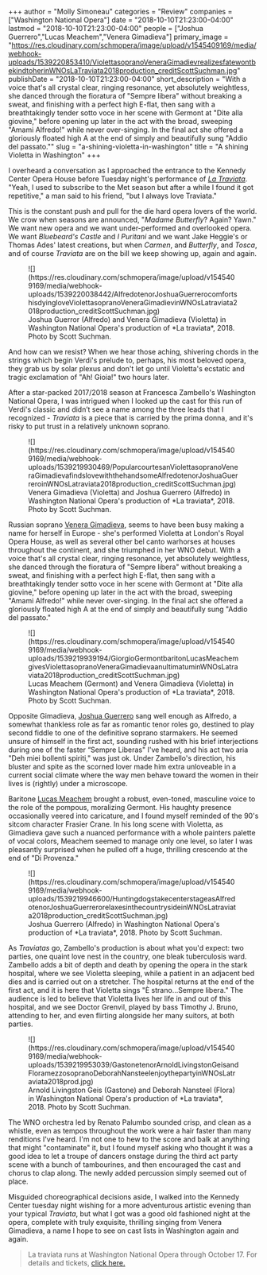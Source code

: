 +++
author = "Molly Simoneau"
categories = "Review"
companies = ["Washington National Opera"]
date = "2018-10-10T21:23:00-04:00"
lastmod = "2018-10-10T21:23:00-04:00"
people = ["Joshua Guerrero","Lucas Meachem","Venera Gimadieva"]
primary_image = "https://res.cloudinary.com/schmopera/image/upload/v1545409169/media/webhook-uploads/1539220853410/ViolettasopranoVeneraGimadievrealizesfatewontbekindtoherinWNOsLaTraviata2018production_creditScottSuchman.jpg"
publishDate = "2018-10-10T21:23:00-04:00"
short_description = "With a voice that&#039;s all crystal clear, ringing resonance, yet absolutely weightless, she danced through the fioratura of &quot;Sempre libera&quot; without breaking a sweat, and finishing with a perfect high E-flat, then sang with a breathtakingly tender sotto voce in her scene with Germont at &quot;Dite alla giovine,&quot; before opening up later in the act with the broad, sweeping &quot;Amami Alfredo!&quot; while never over-singing. In the final act she offered a gloriously floated high A at the end of simply and beautifully sung &quot;Addio del passato.&quot;"
slug = "a-shining-violetta-in-washington"
title = "A shining Violetta in Washington"
+++

I overheard a conversation as I approached the entrance to the Kennedy Center Opera House before Tuesday night's performance of [*La Traviata*](http://www.kennedy-center.org/calendar/event/OTOSA). "Yeah, I used to subscribe to the Met season but after a while I found it got repetitive," a man said to his friend, "but I always love Traviata."

This is the constant push and pull for the die hard opera lovers of the world.  We crow when seasons are announced, "*Madame Butterfly*? Again? Yawn." We want new opera and we want under-performed and overlooked opera. We want *Bluebeard's Castle* and *I Puritani* and we want Jake Heggie's or Thomas Ades' latest creations, but when *Carmen*, and *Butterfly*, and *Tosca*, and of course *Traviata* are on the bill we keep showing up, again and again.

<figure data-type="image">
![](https://res.cloudinary.com/schmopera/image/upload/v1545409169/media/webhook-uploads/1539220038442/AlfredotenorJoshuaGuerrerocomfortshisdyingloveViolettasopranoVeneraGimadievinWNOsLatraviata2018production_creditScottSuchman.jpg)
<figcaption>Joshua Guerror (Alfredo) and Venera Gimadieva (Violetta) in Washington National Opera's production of *La traviata*, 2018. Photo by Scott Suchman.</figcaption>
</figure>

And how can we resist? When we hear those aching, shivering chords in the strings which begin Verdi's prelude to, perhaps, his most beloved opera, they grab us by solar plexus and don't let go until Violetta's ecstatic and tragic exclamation of "Ah! Gioia!" two hours later.

After a star-packed 2017/2018 season at Francesca Zambello's Washington National Opera, I was intrigued when I looked up the cast for this run of Verdi's classic and didn’t see a  name among the three leads that I recognized - *Traviata* is a piece that is carried by the prima donna, and it's risky to put trust in a relatively unknown soprano.

<figure data-type="image">
![](https://res.cloudinary.com/schmopera/image/upload/v1545409169/media/webhook-uploads/1539219930469/PopularcourtesanViolettasopranoVeneraGimadievafindslovewiththehandsomeAlfredotenorJoshuaGuerreroinWNOsLatraviata2018production_creditScottSuchman.jpg)
<figcaption>Venera Gimadieva (Violetta) and Joshua Guerrero (Alfredo) in Washington National Opera's production of *La traviata*, 2018. Photo by Scott Suchman.</figcaption>
</figure>

Russian soprano [Venera Gimadieva](/scene/people/venera-gimadieva/), seems to have been busy making a name for herself in Europe - she's performed Violetta at London's Royal Opera House, as well as several other bel canto warhorses at houses throughout the continent, and she triumphed in her WNO debut. With a voice that's all crystal clear, ringing resonance, yet absolutely weightless, she danced through the fioratura of "Sempre libera" without breaking a sweat, and finishing with a perfect high E-flat, then sang with a breathtakingly tender sotto voce in her scene with Germont at "Dite alla giovine," before opening up later in the act with the broad, sweeping "Amami Alfredo!" while never over-singing. In the final act she offered a gloriously floated high A at the end of simply and beautifully sung "Addio del passato."

<figure data-type="image">
![](https://res.cloudinary.com/schmopera/image/upload/v1545409169/media/webhook-uploads/1539219939194/GiorgioGermontbaritonLucasMeachemgivesViolettasopranoVeneraGimadievaanultimatuminWNOsLatraviata2018production_creditScottSuchman.jpg)
<figcaption>Lucas Meachem (Germont) and Venera Gimadieva (Violetta) in Washington National Opera's production of *La traviata*, 2018. Photo by Scott Suchman.</figcaption>
</figure>

Opposite Gimadieva, [Joshua Guerrero](/scene/people/joshua-guerrero/) sang well enough as Alfredo, a somewhat thankless role as far as romantic tenor roles go, destined to play second fiddle to one of the definitive soprano starmakers. He seemed unsure of himself in the first act, sounding rushed with his brief interjections during one of the faster “Sempre Liberas" I've heard, and his act two aria "Deh miei bollenti spiriti," was just ok. Under Zambello's direction, his bluster and spite as the scorned lover made him extra unloveable in a current social climate where the way men behave toward the women in their lives is (rightly) under a microscope.

Baritone [Lucas Meachem](/talking-with-singers-lucas-meachem/) brought a robust, even-toned, masculine voice to the role of the pompous, moralizing Germont. His haughty presence occasionally veered into caricature, and I found myself reminded of the 90's sitcom character Frasier Crane. In his long scene with Violetta, as Gimadieva gave such a nuanced performance with a whole painters palette of vocal colors, Meachem seemed to manage only one level, so later I was pleasantly surprised when he pulled off a huge, thrilling crescendo at the end of "Di Provenza."

<figure data-type="image">
![](https://res.cloudinary.com/schmopera/image/upload/v1545409169/media/webhook-uploads/1539219946600/HuntingdogstakecenterstageasAlfredotenorJoshuaGuerrerorelaxesinthecountrysideinWNOsLatraviata2018production_creditScottSuchman.jpg)
<figcaption>Joshua Guerrero (Alfredo) in Washington National Opera's production of *La traviata*, 2018. Photo by Scott Suchman.</figcaption>
</figure>

As *Traviatas* go, Zambello's production is about what you'd expect: two parties, one quaint love nest in the country, one bleak tuberculosis ward. Zambello adds a bit of depth and death by opening the opera in the stark hospital, where we see Violetta sleeping, while a patient in an adjacent bed dies and is carried out on a stretcher.  The hospital returns at the end of the first act, and it is here that Violetta sings "È strano...Sempre libera." The audience is led to believe that Violetta lives her life in and out of this hospital, and we see Doctor Grenvil, played by bass Timothy J. Bruno, attending to her, and even flirting alongside her many suitors, at both parties.

<figure data-type="image">
![](https://res.cloudinary.com/schmopera/image/upload/v1545409169/media/webhook-uploads/1539219953039/GastonetenorArnoldLivingstonGeisandFloramezzosopranoDeborahNansteelenjoythepartyinWNOsLatraviata2018prod.jpg)
<figcaption>Arnold Livingston Geis (Gastone) and Deborah Nansteel (Flora) in Washington National Opera's production of *La traviata*, 2018. Photo by Scott Suchman.</figcaption>
</figure>

The WNO orchestra led by Renato Palumbo sounded crisp, and clean as a whistle, even as tempos throughout the work were a hair faster than many renditions I've heard. I'm not one to hew to the score and balk at anything that might "contaminate" it, but I found myself asking who thought it was a good idea to let a troupe of dancers onstage during the third act party scene with a bunch of tambourines, and then encouraged the cast and chorus to clap along. The newly added percussion simply seemed out of place.

Misguided choreographical decisions aside, I walked into the Kennedy Center tuesday night wishing for a more adventurous artistic evening than your typical *Traviata*, but what I got was a good old fashioned night at the opera, complete with truly exquisite, thrilling singing from Venera Gimadieva, a name I hope to see on cast lists in Washington again and again.

>La traviata runs at Washington National Opera through October 17. For details and tickets, [click here.](http://www.kennedy-center.org/calendar/event/OTOSA)
